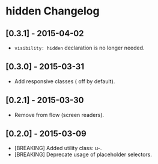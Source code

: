 # hidden Changelog

## [0.3.1] - 2015-04-02

* `visibility: hidden` declaration is no longer needed.

## [0.3.0] - 2015-03-31

* Add responsive classes ( off by default).

## [0.2.1] - 2015-03-30

* Remove from flow (screen readers).

## [0.2.0] - 2015-03-09

* [BREAKING] Added utility class: u-.
* [BREAKING] Deprecate usage of placeholder selectors.
